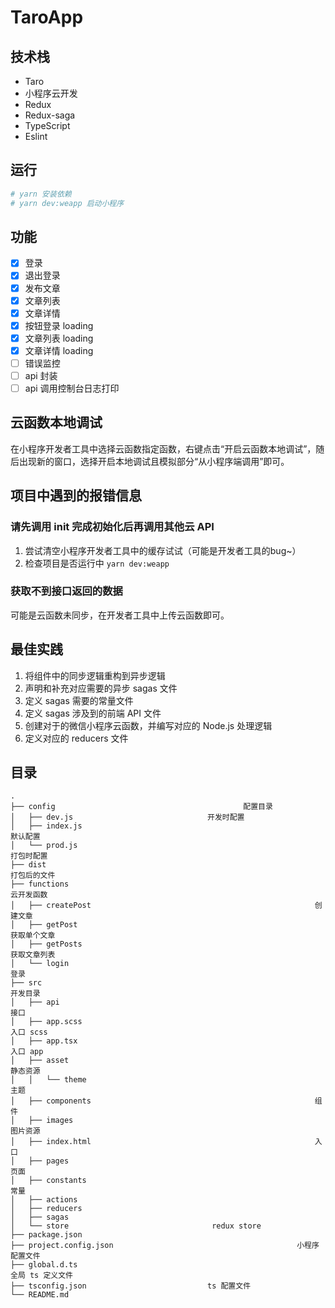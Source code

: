 # TaroApp
## 技术栈
* Taro
* 小程序云开发
* Redux
* Redux-saga
* TypeScript
* Eslint

## 运行
```bash
# yarn 安装依赖
# yarn dev:weapp 启动小程序
```

## 功能
- [x] 登录
- [x] 退出登录
- [x] 发布文章
- [x] 文章列表
- [x] 文章详情
- [x] 按钮登录 loading
- [x] 文章列表 loading
- [x] 文章详情 loading
- [ ] 错误监控
- [ ] api 封装
- [ ] api 调用控制台日志打印

## 云函数本地调试
在小程序开发者工具中选择云函数指定函数，右键点击“开启云函数本地调试”，随后出现新的窗口，选择开启本地调试且模拟部分“从小程序端调用”即可。

## 项目中遇到的报错信息
### 请先调用 init 完成初始化后再调用其他云 API
1. 尝试清空小程序开发者工具中的缓存试试（可能是开发者工具的bug~）
2. 检查项目是否运行中 `yarn dev:weapp`

### 获取不到接口返回的数据
可能是云函数未同步，在开发者工具中上传云函数即可。

## 最佳实践
1. 将组件中的同步逻辑重构到异步逻辑
2. 声明和补充对应需要的异步 sagas 文件
3. 定义 sagas 需要的常量文件
4. 定义 sagas 涉及到的前端 API 文件
5. 创建对于的微信小程序云函数，并编写对应的 Node.js 处理逻辑
6. 定义对应的 reducers 文件

## 目录
```
.
├── config                           				配置目录
│   ├── dev.js                              开发时配置
│   ├── index.js														默认配置
│   └── prod.js															打包时配置
├── dist																		打包后的文件
├── functions																云开发函数
│   ├── createPost													创建文章
│   ├── getPost															获取单个文章
│   ├── getPosts														获取文章列表
│   └── login																登录
├── src																			开发目录
│   ├── api																	接口
│   ├── app.scss														入口 scss
│   ├── app.tsx															入口 app
│   ├── asset																静态资源
│   │   └── theme														主题
│   ├── components													组件
│   ├── images															图片资源
│   ├── index.html													入口
│   ├── pages																页面
│   ├── constants														常量
│   ├── actions															
│   ├── reducers
│   ├── sagas
│   └── store                                redux store
├── package.json
├── project.config.json											小程序配置文件
├── global.d.ts															全局 ts 定义文件
├── tsconfig.json                           ts 配置文件
└── README.md
```